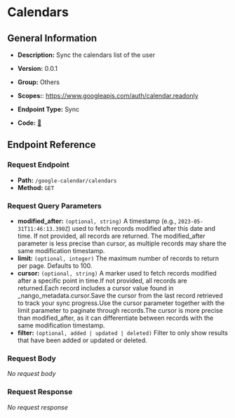 # Calendars

## General Information

- **Description:** Sync the calendars list of the user

- **Version:** 0.0.1
- **Group:** Others
- **Scopes:**: https://www.googleapis.com/auth/calendar.readonly
- **Endpoint Type:** Sync
- **Code:** [🔗](https://github.com/NangoHQ/integration-templates/tree/main/integrations/google-calendar/syncs/calendars.ts)

## Endpoint Reference

### Request Endpoint

- **Path:** `/google-calendar/calendars`
- **Method:** `GET`

### Request Query Parameters

- **modified_after:** `(optional, string)` A timestamp (e.g., `2023-05-31T11:46:13.390Z`) used to fetch records modified after this date and time. If not provided, all records are returned. The modified_after parameter is less precise than cursor, as multiple records may share the same modification timestamp.
- **limit:** `(optional, integer)` The maximum number of records to return per page. Defaults to 100.
- **cursor:** `(optional, string)` A marker used to fetch records modified after a specific point in time.If not provided, all records are returned.Each record includes a cursor value found in _nango_metadata.cursor.Save the cursor from the last record retrieved to track your sync progress.Use the cursor parameter together with the limit parameter to paginate through records.The cursor is more precise than modified_after, as it can differentiate between records with the same modification timestamp.
- **filter:** `(optional, added | updated | deleted)` Filter to only show results that have been added or updated or deleted.

### Request Body

_No request body_

### Request Response

_No request response_
